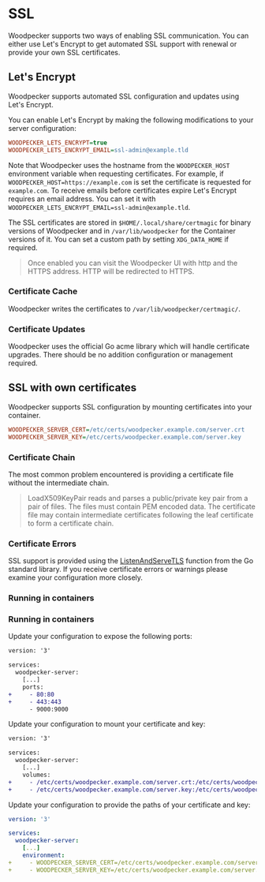 # SSL

Woodpecker supports two ways of enabling SSL communication. You can either use Let's Encrypt to get automated SSL support with
renewal or provide your own SSL certificates.

## Let's Encrypt

Woodpecker supports automated SSL configuration and updates using Let's Encrypt.

You can enable Let's Encrypt by making the following modifications to your server configuration:

```ini
WOODPECKER_LETS_ENCRYPT=true
WOODPECKER_LETS_ENCRYPT_EMAIL=ssl-admin@example.tld
```

Note that Woodpecker uses the hostname from the `WOODPECKER_HOST` environment variable when requesting certificates. For example, if `WOODPECKER_HOST=https://example.com` is set the certificate is requested for `example.com`. To receive emails before certificates expire Let's Encrypt requires an email address. You can set it with `WOODPECKER_LETS_ENCRYPT_EMAIL=ssl-admin@example.tld`.

The SSL certificates are stored in `$HOME/.local/share/certmagic` for binary versions of Woodpecker and in `/var/lib/woodpecker` for the Container versions of it. You can set a custom path by setting `XDG_DATA_HOME` if required.

> Once enabled you can visit the Woodpecker UI with http and the HTTPS address. HTTP will be redirected to HTTPS.

### Certificate Cache

Woodpecker writes the certificates to `/var/lib/woodpecker/certmagic/`.

### Certificate Updates

Woodpecker uses the official Go acme library which will handle certificate upgrades. There should be no addition configuration or management required.

## SSL with own certificates

Woodpecker supports SSL configuration by mounting certificates into your container.

```ini
WOODPECKER_SERVER_CERT=/etc/certs/woodpecker.example.com/server.crt
WOODPECKER_SERVER_KEY=/etc/certs/woodpecker.example.com/server.key
```

### Certificate Chain

The most common problem encountered is providing a certificate file without the intermediate chain.

> LoadX509KeyPair reads and parses a public/private key pair from a pair of files. The files must contain PEM encoded data. The certificate file may contain intermediate certificates following the leaf certificate to form a certificate chain.

### Certificate Errors

SSL support is provided using the [ListenAndServeTLS](https://golang.org/pkg/net/http/#ListenAndServeTLS) function from the Go standard library. If you receive certificate errors or warnings please examine your configuration more closely.

### Running in containers

### Running in containers

Update your configuration to expose the following ports:

```diff title="docker-compose.yaml"
version: '3'

services:
  woodpecker-server:
    [...]
    ports:
+     - 80:80
+     - 443:443
      - 9000:9000
```

Update your configuration to mount your certificate and key:

```diff title="docker-compose.yaml"
version: '3'

services:
  woodpecker-server:
    [...]
    volumes:
+     - /etc/certs/woodpecker.example.com/server.crt:/etc/certs/woodpecker.example.com/server.crt
+     - /etc/certs/woodpecker.example.com/server.key:/etc/certs/woodpecker.example.com/server.key
```

Update your configuration to provide the paths of your certificate and key:

```yaml title="docker-compose.yaml"
version: '3'

services:
  woodpecker-server:
    [...]
    environment:
+     - WOODPECKER_SERVER_CERT=/etc/certs/woodpecker.example.com/server.crt
+     - WOODPECKER_SERVER_KEY=/etc/certs/woodpecker.example.com/server.key
```
